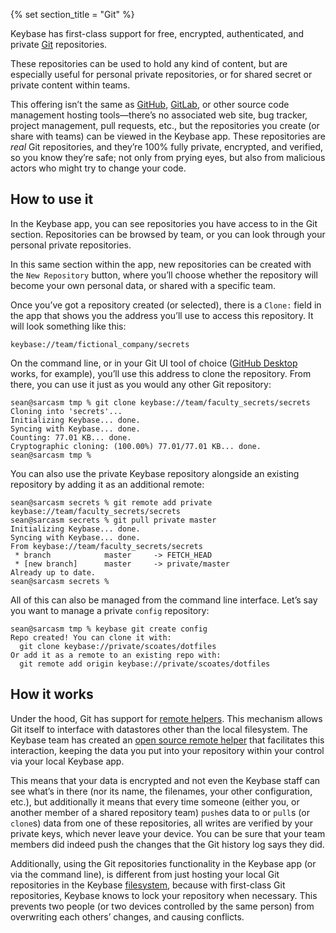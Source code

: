 {% set section_title = "Git" %}

Keybase has first-class support for free, encrypted, authenticated, and private [Git](https://git-scm.com/) repositories.

These repositories can be used to hold any kind of content, but are especially useful for personal private repositories, or for shared secret or private content within teams.

This offering isn’t the same as [GitHub](https://git-scm.com/), [GitLab](https://about.gitlab.com/), or other source code management hosting tools—there’s no associated web site, bug tracker, project management, pull requests, etc., but the repositories you create (or share with teams) can be viewed in the Keybase app. These repositories are *real* Git repositories, and they’re 100% fully private, encrypted, and verified, so you know they’re safe; not only from prying eyes, but also from malicious actors who might try to change your code.

## How to use it

In the Keybase app, you can see repositories you have access to in the Git section. Repositories can be browsed by team, or you can look through your personal private repositories.

In this same section within the app, new repositories can be created with the `New Repository` button, where you’ll choose whether the repository will become your own personal data, or shared with a specific team.

Once you’ve got a repository created (or selected), there is a `Clone:` field in the app that shows you the address you’ll use to access this repository. It will look something like this:

```
keybase://team/fictional_company/secrets
```

On the command line, or in your Git UI tool of choice ([GitHub Desktop](https://desktop.github.com/) works, for example), you’ll use this address to clone the repository. From there, you can use it just as you would any other Git repository:

```
sean@sarcasm tmp % git clone keybase://team/faculty_secrets/secrets
Cloning into 'secrets'...
Initializing Keybase... done.
Syncing with Keybase... done.
Counting: 77.01 KB... done.
Cryptographic cloning: (100.00%) 77.01/77.01 KB... done.
sean@sarcasm tmp %
```

You can also use the private Keybase repository alongside an existing repository by adding it as an additional remote:

```
sean@sarcasm secrets % git remote add private keybase://team/faculty_secrets/secrets
sean@sarcasm secrets % git pull private master
Initializing Keybase... done.
Syncing with Keybase... done.
From keybase://team/faculty_secrets/secrets
 * branch            master     -> FETCH_HEAD
 * [new branch]      master     -> private/master
Already up to date.
sean@sarcasm secrets %
```

All of this can also be managed from the command line interface. Let’s say you want to manage a private `config` repository:

```
sean@sarcasm tmp % keybase git create config
Repo created! You can clone it with:
  git clone keybase://private/scoates/dotfiles
Or add it as a remote to an existing repo with:
  git remote add origin keybase://private/scoates/dotfiles
```


## How it works

Under the hood, Git has support for [remote helpers](https://git-scm.com/docs/git-remote-helpers). This mechanism allows Git itself to interface with datastores other than the local filesystem. The Keybase team has created an [open source remote helper](https://github.com/keybase/client/tree/master/go/kbfs/kbfsgit/) that facilitates this interaction, keeping the data you put into your repository within your control via your local Keybase app.

This means that your data is encrypted and not even the Keybase staff can see what’s in there (nor its name, the filenames, your other configuration, etc.), but additionally it means that every time someone (either you, or another member of a shared repository team) `push`es data to or `pull`s (or `clone`s) data from one of these repositories, all writes are verified by your private keys, which never leave your device. You can be sure that your team members did indeed push the changes that the Git history log says they did.

Additionally, using the Git repositories functionality in the Keybase app (or via the command line), is different from just hosting your local Git repositories in the Keybase [filesystem](/files), because with first-class Git repositories, Keybase knows to lock your repository when necessary. This prevents two people (or two devices controlled by the same person) from overwriting each others’ changes, and causing conflicts. 
